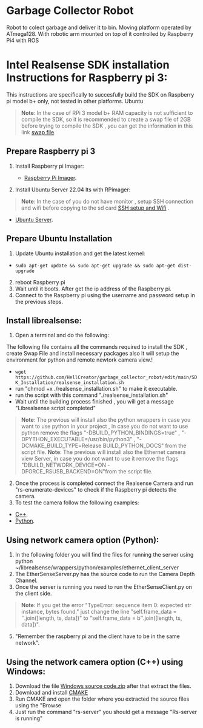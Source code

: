 # Garbage Collector Robot

Robot to colect garbage and deliver it to bin.
Moving platform operated by ATmega128.
With robotic arm mounted on top of it controlled by Raspberry Pi4 with ROS

# Intel Realsense SDK installation Instructions for Raspberry pi 3:
This instructions are specifically to succesfully build the SDK on Raspberry pi model b+ only, not tested in other platforms. Ubuntu 
> **Note**: In the case of RPi 3 model b+ RAM capacity is not sufficient to compile the SDK, so it is recommended to create a swap file of 2GB before trying to compile the SDK , you can get the information in this link [swap file](https://linuxize.com/post/create-a-linux-swap-file/).

## Prepare Raspberry pi 3 

1. Install Raspberry pi Imager: 
   *  [Raspberry Pi Imager](https://www.raspberrypi.com/software/).

2. Install Ubuntu Server 22.04 lts with RPimager:
> **Note**: In the case of you do not have monitor , setup SSH connection and wifi before copying to the sd card [SSH setup and Wifi](https://ubuntu.com/tutorials/how-to-install-ubuntu-on-your-raspberry-pi#3-using-advanced-options) .
   * [Ubuntu Server](https://ubuntu.com/tutorials/how-to-install-ubuntu-on-your-raspberry-pi#2-prepare-the-sd-card).

## Prepare Ubuntu Installation
1.  Update Ubuntu installation and get the latest kernel:
  *  `sudo apt-get update && sudo apt-get upgrade && sudo apt-get dist-upgrade`  <br />
2. reboot Raspberry pi 
3. Wait until it boots. After get the ip address of the Raspberry pi.
4. Connect to the Raspberry pi using the username and password setup in the previous steps.

## Install librealsense:

1.  Open a terminal and do the following:

The following file contains all the commands required to install the SDK , create Swap File and install necessary packages also it will setup the environment for python and remote newtork camera view.!
  *  `wget https://github.com/HellCreator/garbage_collector_robot/edit/main/SDK_Installation/realsense_installation.sh `  <br />
  *  run "chmod +x ./realsense_installation.sh" to make it executable. 
  *  run the script with this command "./realsense_installation.sh"
  *  Wait until the building process finished , you will get a message "Librealsense script completed"
 > **Note**: The previous will install also the python wrappers in case you want to use python in your project , in case you do not want to use python remove the flags "-DBUILD_PYTHON_BINDINGS=true" , "-DPYTHON_EXECUTABLE=/usr/bin/python3" , "-DCMAKE_BUILD_TYPE=Release BUILD_PYTHON_DOCS"  from the script file.
 > **Note**: The previous will install also the Ethernet camera view Server, in case you do not want to use it remove the flags "DBUILD_NETWORK_DEVICE=ON -DFORCE_RSUSB_BACKEND=ON"from the script file.

2. Once the process is completed connect the Realsense Camera and run "rs-enumerate-devices" to check if the Raspberry pi detects the camera.
3. To test the camera follow the following examples:
  * [C++](https://dev.intelrealsense.com/docs/code-samples).
  * [Python](https://dev.intelrealsense.com/docs/python2).
## Using network camera option (Python):

1. In the following folder you will find the files for running the server using python ~/librealsense/wrappers/python/examples/ethernet_client_server 
2. The EtherSenseServer.py has the source code to run the Camera Depth Channel.
3. Once the server is running you need to run the EtherSenseClient.py on the client side.
 > **Note**: If you get the error "TypeError: sequence item 0: expected str instance, bytes found."  just change the line  "self.frame_data = ''.join([length, ts, data])"  to  "self.frame_data = b''.join([length, ts, data])".
5. "Remember the raspberry pi and the client have to be in the same network".

## Using the network camera option (C++) using Windows:

1. Download the file [Windows source code.zip](https://github.com/IntelRealSense/librealsense/releases) after that extract the files.
2. Download and install [CMAKE](https://cmake.org/download/)
3. Run CMAKE and open the folder where you extracted the source files using the "Browse  
4. Just run the command "rs-server" you should get a message "Rs-server is running"



